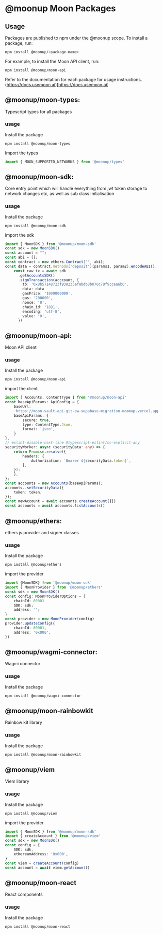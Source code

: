 # @moonup Moon Packages


## Usage
Packages are published to npm under the @moonup scope. To install a package, run:
```bash
npm install @moonup/<package-name>
```
For example, to install the Moon API client, run:
```bash
npm install @moonup/moon-api
```
Refer to the documentation for each package for usage instructions.
(https://docs.usemoon.ai)[https://docs.usemoon.ai]


## @moonup/moon-types: 
Typescript types for all packages
### usage
Install the package
```bash
npm install @moonup/moon-types
```
Import the types
```typescript
import { MOON_SUPPORTED_NETWORKS } from '@moonup/types'
```
## @moonup/moon-sdk:
Core entry point which will handle everything from jwt token storage to network changes etc, as well as sub class initialisation
### usage
Install the package
```bash
npm install @moonup/moon-sdk
```
import the sdk
```typescript
import { MoonSDK } from '@moonup/moon-sdk'
const sdk = new MoonSDK()
const account = "";
const abi = [];
const contract = new ethers.Contract("", abi);
const data = contract.methods['deposit'](params1, param2).encodeABI();
    const raw_tx = await sdk 
      .getAccountsSDK()
      .signTransaction(acccount, {
        to: '0x8b57148723f938235afabdb8b070c78f9ccea6b0',
        data: data
        gasPrice: '1000000000',
        gas: '200000',
        nonce: '0',
        chain_id: '1891',
        encoding: 'utf-8',
        value: '0',
      })
```

## @moonup/moon-api: 
Moon API client

### usage
Install the package
```bash
npm install @moonup/moon-api
```

import the client
```typescript
import { Accounts, ContentType } from '@moonup/moon-api'
const baseApiParams: ApiConfig = {
    baseUrl:
    'https://moon-vault-api-git-ew-supabase-migration-moonup.vercel.app',
    baseApiParams: {
        secure: true,
        type: ContentType.Json,
        format: 'json',
    }
},
// eslint-disable-next-line @typescript-eslint/no-explicit-any
securityWorker: async (securityData: any) => {
    return Promise.resolve({
        headers: {
            Authorization: `Bearer ${securityData.token}`,
        },
    });
    },
};
const accounts = new Accounts(baseApiParams);
accounts..setSecurityData({
    token: token,
});
const newAccount = await accounts.createAccount({})
const accounts = await accounts.listAccounts()
```

## @moonup/ethers: 
ethers.js provider and signer classes
### usage
Install the package
```bash
npm install @moonup/ethers
```
import the provider
```typescript
import {MoonSDK} from '@moonup/moon-sdk'
import { MoonProvider } from '@moonup/ethers'
const sdk = new MoonSDK()
const config: MoonProviderOptions = {
    chainId: 80001 
    SDK: sdk;
    address: '';
}
const provider = new MoonProvider(config)
provider.updateConfig({
    chainId: 80001,
    address: '0x000',
})
```


## @moonup/wagmi-connector:
Wagmi connector
### usage
Install the package
```bash
npm install @moonup/wagmi-connector
```

## @moonup/moon-rainbowkit
Rainbow kit library
### usage
Install the package
```bash
npm install @moonup/moon-rainbowkit
```

## @moonup/viem
Viem library
### usage
Install the package
```bash
npm install @moonup/viem
```
import the provider
```typescript
import { MoonSDK } from '@moonup/moon-sdk'
import { createAccount } from '@moonup/viem'
const sdk = new MoonSDK()
const config = {
    SDK: sdk,
    ethereumAddress: '0x000',
}
const viem = createAccount(config)
const account = await viem.getAccount()
```

## @moonup/moon-react
React components
### usage
Install the package
```bash
npm install @moonup/moon-react
```

